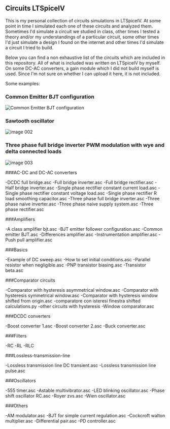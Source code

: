 ## Circuits LTSpiceIV

This is my personal collection of circuits simulations in LTSpiceIV. At some point in time I simulated each one of these circuits and analyzed them. Sometimes I'd simulate a circuit we studied in class, other times I tested a theory and/or my understandings of a particular circuit, some other times I'd just simulate a design I found on the internet and other times I'd simulate a circuit I tried to build.

Below you can find a non exhaustive list of the circuits which are included in this repository. All of what is included was written on LTSpiceIV by myself. On some DC-AC converters, a gain module which I did not build myself is used. Since I'm not sure on whether I can upload it here, it is not included.

Some examples:

### Common Emitter BJT configuration
![Common Emitter BJT configuration](https://user-images.githubusercontent.com/13961654/53668789-30dada00-3c75-11e9-9655-df0a41e2482b.png)
### Sawtooth oscillator
![image 002](https://user-images.githubusercontent.com/13961654/53668794-320c0700-3c75-11e9-8d3c-cfd66af27392.png)
### Three phase full bridge inverter PWM modulation with wye and delta connected loads
![image 003](https://user-images.githubusercontent.com/13961654/53668796-33d5ca80-3c75-11e9-9dc6-d9cf26519e03.png)

###AC-DC and DC-AC converters

-DCDC full bridge.asc
-Full bridge inverter.asc
-Full bridge rectifier.asc
-Half bridge inverter.asc
-Single phase rectifier constant current load.asc
-Single phase rectifier constant voltage load.asc
-Single phase rectifier R load smoothing capacitor.asc
-Three phase full bridge inverter.asc
-Three phase naive inverter.asc
-Three phase naive supply system.asc
-Three phase rectifier.asc

###Amplifiers

-A class amplifier bjt.asc
-BJT emitter follower configuration.asc
-Common emitter BJT.asc
-Differences amplifier.asc
-Instrumentation amplifier.asc
-Push pull amplifier.asc

###Basics

-Example of DC sweep.asc
-How to set initial conditions.asc
-Parallel resistor when negligible.asc
-PNP transistor biasing.asc
-Transistor beta.asc

###Comparator circuits

-Comparator with hysteresis asymmetrical window.asc
-Comparator with hysteresis symmetrical window.asc
-Comparator with hysteresis window shifted from origin.asc
-comparatore con isteresi finestra shifted calculations.py
-other circuits with hysteresis
-Window comparator.asc

###DCDC converters

-Boost converter 1.asc
-Boost converter 2.asc
-Buck converter.asc

###Filters

-RC
-RL
-RLC

###Lossless-transmission-line

-Lossless transmission line DC transient.asc
-Lossless transmission line pulse.asc

###Oscillators

-555 timer.asc
-Astable multivibrator.asc
-LED blinking oscillator.asc
-Phase shift oscillator RC.asc
-Royer zvs.asc
-Wien oscillator.asc

###Others

-AM modulator.asc
-BJT for simple current regulation.asc
-Cockcroft walton multiplier.asc
-Differential pair.asc
-PD controller.asc
